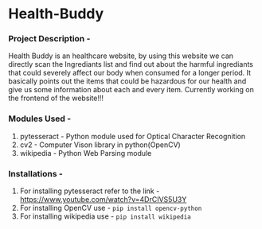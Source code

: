 # Health-Buddy

### Project Description -
Health Buddy is an healthcare website, by using this website we can directly scan the Ingrediants list and find out about the harmful ingrediants that could severely affect our body when consumed for a longer period. It basically points out the items that could be hazardous for our health and give us some information about each and every item. Currently working on the frontend of the website!!!

### Modules Used - 
1. pytesseract - Python module used for Optical Character Recognition
2. cv2 - Computer Vison library in python(OpenCV)
3. wikipedia - Python Web Parsing module

### Installations - 
1. For installing pytesseract refer to the link -https://www.youtube.com/watch?v=4DrCIVS5U3Y
2. For installing OpenCV use -
```pip install opencv-python```
3. For installing wikipedia use -
```pip install wikipedia```



